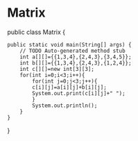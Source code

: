# Matrix
public class Matrix {

	public static void main(String[] args) {
		// TODO Auto-generated method stub
		int a[][]={{1,3,4},{2,4,3},{3,4,5}};    
		int b[][]={{1,3,4},{2,4,3},{1,2,4}};    
		int c[][]=new int[3][3];  
		for(int i=0;i<3;i++){    
			for(int j=0;j<3;j++){    
			c[i][j]=a[i][j]+b[i][j];   
			System.out.print(c[i][j]+" ");    
			}    
			System.out.println();
		}
	}

}
